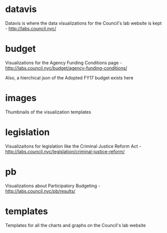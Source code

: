 # datavis
Datavis is where the data visualizations for the Council's lab website is kept - http://labs.council.nyc/

# budget
Visualizations for the Agency Funding Conditions page - http://labs.council.nyc/budget/agency-funding-conditions/ 

Also, a hierchical json of the Adopted FY17 budget exists here

# images
Thumbnails of the visualization templates

# legislation
Visualizaitons for legislation like the Criminal Justice Reform Act - http://labs.council.nyc/legislation/criminal-justice-reform/

# pb
Visualizations about Participatory Budgeting -  http://labs.council.nyc/pb/results/

# templates
Templates for all the charts and graphs on the Council's lab website
